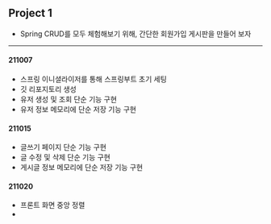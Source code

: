 ## Project 1
  
- Spring CRUD를 모두 체험해보기 위해, 간단한 회원가입 게시판을 만들어 보자
---
  
#### 211007
- 스프링 이니셜라이저를 통해 스프링부트 초기 세팅
- 깃 리포지토리 생성
- 유저 생성 및 조회 단순 기능 구현
- 유저 정보 메모리에 단순 저장 기능 구현

#### 211015
- 글쓰기 페이지 단순 기능 구현
- 글 수정 및 삭제 단순 기능 구현
- 게시글 정보 메모리에 단순 저장 기능 구현

#### 211020
- 프론트 화면 중앙 정렬
- 
